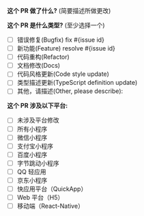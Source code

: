<!--
请务必阅读贡献者指南:
https://github.com/NeteaseYanxuan/OSSA/blob/main/CONTRIBUTING.md
-->

<!-- PULL REQUEST TEMPLATE -->
<!-- (Update "[ ]" to "[x]" to check a box) -->
<!-- Bugfix or Feature should link relative issue id) -->

**这个 PR 做了什么?** (简要描述所做更改)



**这个 PR 是什么类型?** (至少选择一个)

- [ ] 错误修复(Bugfix) fix #{issue id}
- [ ] 新功能(Feature) resolve #{issue id}
- [ ] 代码重构(Refactor)
- [ ] 文档修改(Docs)
- [ ] 代码风格更新(Code style update)
- [ ] 类型描述更新(TypeScript definition update)
- [ ] 其他，请描述(Other, please describe):

**这个 PR 涉及以下平台:**

- [ ] 未涉及平台修改
- [ ] 所有小程序
- [ ] 微信小程序
- [ ] 支付宝小程序
- [ ] 百度小程序
- [ ] 字节跳动小程序
- [ ] QQ 轻应用
- [ ] 京东小程序
- [ ] 快应用平台（QuickApp）
- [ ] Web 平台（H5）
- [ ] 移动端（React-Native）

